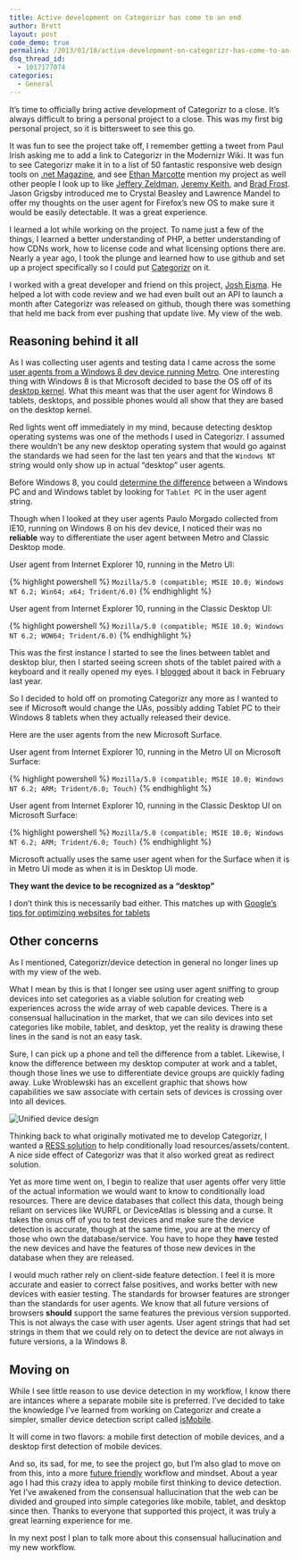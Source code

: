 ```yaml
---
title: Active development on Categorizr has come to an end
author: Brett
layout: post
code_demo: true
permalink: /2013/01/10/active-development-on-categorizr-has-come-to-an-end/
dsq_thread_id:
  - 1017177074
categories:
  - General
---
```

It&#8217;s time to officially bring active development of Categorizr to a close. It&#8217;s always difficult to bring a personal project to a close. This was my first big personal project, so it is bittersweet to see this go.

It was fun to see the project take off, I remember getting a tweet from Paul Irish asking me to add a link to Categorizr in the Modernizr Wiki. It was fun to see Categorizr make it in to a list of 50 fantastic responsive web design tools on [.net Magazine][1], and see [Ethan Marcotte][2] mention my project as well other people I look up to like [Jeffery Zeldman][3], [Jeremy Keith][4], and [Brad Frost][5]. Jason Grigsby introduced me to Crystal Beasley and Lawrence Mandel to offer my thoughts on the user agent for Firefox&#8217;s new OS to make sure it would be easily detectable. It was a great experience.

I learned a lot while working on the project. To name just a few of the things, I learned a better understanding of PHP, a better understanding of how CDNs work, how to license code and what licensing options there are. Nearly a year ago, I took the plunge and learned how to use github and set up a project specifically so I could put [Categorizr][6] on it.

I worked with a great developer and friend on this project, [Josh Eisma][7]. He helped a lot with code review and we had even built out an API to launch a month after Categorizr was released on github, though there was something that held me back from ever pushing that update live. My view of the web.

## Reasoning behind it all

As I was collecting user agents and testing data I came across the some [user agents from a Windows 8 dev device running Metro][8]. One interesting thing with Windows 8 is that Microsoft decided to base the OS off of its [desktop kernel][10]. What this meant was that the user agent for Windows 8 tablets, desktops, and possible phones would all show that they are based on the desktop kernel.

Red lights went off immediately in my mind, because detecting desktop operating systems was one of the methods I used in Categorizr. I assumed there wouldn&#8217;t be any new desktop operating system that would go against the standards we had seen for the last ten years and that the `Windows NT` string would only show up in actual &#8220;desktop&#8221; user agents.

Before Windows 8, you could [determine the difference][11] between a Windows PC and and Windows tablet by looking for `Tablet PC` in the user agent string.

Though when I looked at they user agents Paulo Morgado collected from IE10, running on Windows 8 on his dev device, I noticed their was no **reliable** way to differentiate the user agent between Metro and Classic Desktop mode.

User agent from Internet Explorer 10, running in the Metro UI:

{% highlight powershell %}
`Mozilla/5.0 (compatible; MSIE 10.0; Windows NT 6.2; Win64; x64; Trident/6.0)`
{% endhighlight %}

User agent from Internet Explorer 10, running in the Classic Desktop UI:

{% highlight powershell %}
`Mozilla/5.0 (compatible; MSIE 10.0; Windows NT 6.2; WOW64; Trident/6.0)`
{% endhighlight %}

This was the first instance I started to see the lines between tablet and desktop blur, then I started seeing screen shots of the tablet paired with a keyboard and it really opened my eyes. I [blogged][12] about it back in February last year.

So I decided to hold off on promoting Categorizr any more as I wanted to see if Microsoft would change the UAs, possibly adding Tablet PC to their Windows 8 tablets when they actually released their device.

Here are the user agents from the new Microsoft Surface.

User agent from Internet Explorer 10, running in the Metro UI on Microsoft Surface:

{% highlight powershell %}
`Mozilla/5.0 (compatible; MSIE 10.0; Windows NT 6.2; ARM; Trident/6.0; Touch)`
{% endhighlight %}

User agent from Internet Explorer 10, running in the Classic Desktop UI on Microsoft Surface:

{% highlight powershell %}
`Mozilla/5.0 (compatible; MSIE 10.0; Windows NT 6.2; ARM; Trident/6.0; Touch)`
{% endhighlight %}

Microsoft actually uses the same user agent when for the Surface when it is in Metro UI mode as when it is in Desktop UI mode.

**They want the device to be recognized as a &#8220;desktop&#8221;**

I don&#8217;t think this is necessarily bad either. This matches up with [Google&#8217;s tips for optimizing websites for tablets][13]

## Other concerns

As I mentioned, Categorizr/device detection in general no longer lines up with my view of the web.

What I mean by this is that I longer see using user agent sniffing to group devices into set categories as a viable solution for creating web experiences across the wide array of web capable devices. There is a consensual hallucination in the market, that we can silo devices into set categories like mobile, tablet, and desktop, yet the reality is drawing these lines in the sand is not an easy task.

Sure, I can pick up a phone and tell the difference from a tablet. Likewise, I know the difference between my desktop computer at work and a tablet, though those lines we use to differentiate device groups are quickly fading away. Luke Wroblewski has an excellent graphic that shows how capabilities we saw associate with certain sets of devices is crossing over into all devices.

![Unified device design][14]

Thinking back to what originally motivated me to develop Categorizr, I wanted a [RESS solution][15] to help conditionally load resources/assets/content. A nice side effect of Categorizr was that it also worked great as redirect solution.

Yet as more time went on, I begin to realize that user agents offer very little of the actual information we would want to know to conditionally load resources. There are device databases that collect this data, though being reliant on services like WURFL or DeviceAtlas is blessing and a curse. It takes the onus off of you to test devices and make sure the device detection is accurate, though at the same time, you are at the mercy of those who own the database/service. You have to hope they **have** tested the new devices and have the features of those new devices in the database when they are released.

I would much rather rely on client-side feature detection. I feel it is more accurate and easier to correct false positives, and works better with new devices with easier testing. The standards for browser features are stronger than the standards for user agents. We know that all future versions of browsers **should** support the same features the previous version supported. This is not always the case with user agents. User agent strings that had set strings in them that we could rely on to detect the device are not always in future versions, a la Windows 8.

## Moving on

While I see little reason to use device detection in my workflow, I know there are intances where a separate mobile site is preferred. I&#8217;ve decided to take the knowledge I&#8217;ve learned from working on Categorizr and create a simpler, smaller device detection script called [isMobile][16].

It will come in two flavors: a mobile first detection of mobile devices, and a desktop first detection of mobile devices.

And so, its sad, for me, to see the project go, but I&#8217;m also glad to move on from this, into a more [future friendly][17] workflow and mindset. About a year ago I had this crazy idea to apply mobile first thinking to device detection. Yet I&#8217;ve awakened from the consensual hallucination that the web can be divided and grouped into simple categories like mobile, tablet, and desktop since then. Thanks to everyone that supported this project, it was truly a great learning experience for me.

In my next post I plan to talk more about this consensual hallucination and my new workflow.

 [1]: http://www.netmagazine.com/features/50-fantastic-tools-responsive-web-design
 [2]: http://www.netmagazine.com/interviews/ethan-marcotte-answers-your-responsive-web-design-questions
 [3]: https://twitter.com/zeldman/status/166660028055556096
 [4]: http://adactio.com/journal/5194/
 [5]: https://twitter.com/brad_frost/status/192289889939767296
 [6]: https://github.com/bjankord/Categorizr
 [7]: https://twitter.com/jaeisma
 [8]: http://social.msdn.microsoft.com/Forums/en-US/6be392da-4d2f-41b4-8354-8dcee20c85cd/internet-explorer-10-user-agent-strings-on-windows-8-64bit?forum=windowsdeveloperpreviewgeneral
 [9]: http://www.windowsfordevices.com/c/a/News/Reports-Windows-Phone-8-will-switch-to-desktop-kernel/
 [10]: http://arstechnica.com/information-technology/2012/02/leaked-windows-phone-8-vid-windows-8-kernel-and-integration-multiple-cores/
 [11]: http://msdn.microsoft.com/en-us/library/windows/desktop/ms700675%28v=vs.85%29.aspx
 [12]: http://www.brettjankord.com/2012/02/22/thoughts-on-windows-8-device-detection/
 [13]: http://googlewebmastercentral.blogspot.com/2012/11/giving-tablet-users-full-sized-web.html
 [14]: http://static.lukew.com/unified_device_design.png
 [15]: http://www.lukew.com/ff/entry.asp?1392
 [16]: https://github.com/bjankord/isMobile
 [17]: http://futurefriend.ly/
